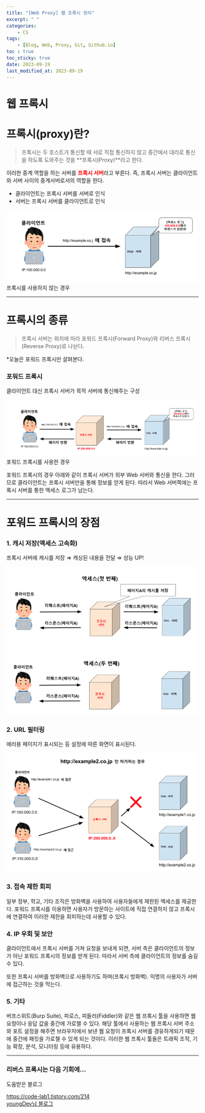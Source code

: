 ```yaml
---
title: "[Web Proxy] 웹 프록시 정리"
excerpt: " "
categories:
    - CS
tags:
    - [Blog, Web, Proxy, Git, Github.io]
toc : true
toc_sticky: true
date: 2023-09-19
last_modified_at: 2023-09-19
---
```


# 웹 프록시

# 프록시(proxy)란?

> 프록시는 두 호스트가 통신할 때 서로 직접 통신하지 않고 중간에서 대리로 통신을 하도록 도와주는 것을 **프록시(Proxy)**라고 한다.
> 

이러한 중계 역할을 하는 서버를 <span style="color:red; font-weight:bolder">프록시 서버</span>라고 부른다. 즉, 프록시 서버는 클라이언트와 서버 사이의 중계서버로서의 역할을 한다.

- 클라이언트는 프록시 서버를 서버로 인식
- 서버는 프록시 서버를 클라이언트로 인식

![프록시를 사용하지 않는 경우](/assets/img/2023-09-19-proxy/image-1.png)프록시를 사용하지 않는 경우

---

# 프록시의 종류

> 프록시 서버는 위치에 따라 포워드 프록시(Forward Proxy)와 리버스 프록시(Reverse Proxy)로 나뉜다.
> 

*오늘은 포워드 프록시만 살펴본다.

### 포워드 프록시

클라이언트 대신 프록시 서버가 목적 서버에 통신해주는 구성

![포워드 프록시를 사용한 경우](/assets/img/2023-09-19-proxy/image-2.png)포워드 프록시를 사용한 경우

포워드 프록시의 경우 아래와 같이 프록시 서버가 외부 Web 서버와 통신을 한다. 그러므로 클라이언트는 프록시 서버만을 통해 정보를 얻게 된다. 따라서 Web 서버쪽에는 프록시 서버를 통한 엑세스 로그가 남는다.

---

# 포워드 프록시의 장점

### 1. 캐시 저장(액세스 고속화)

프록시 서버에 캐시를 저장 ⇒ 캐싱된 내용을 전달 ⇒ 성능 UP!

![Untitled](/assets/img/2023-09-19-proxy/image-3.png)

### 2. URL 필터링

에러용 페이지가 표시되는 등 설정에 따른 화면이 표시된다.

![Untitled](/assets/img/2023-09-19-proxy/image-4.png)

### 3. 접속 제한 회피

일부 정부, 학교, 기타 조직은 방화벽을 사용하여 사용자들에게 제한된 액세스를 제공한다. 포워드 프록시를 이용하면 사용자가 방문하는 사이트에 직접 연결하지 않고 프록시에 연결하여 이러한 제한을 회피하는데 사용할 수 있다.

### 4. IP 우회 및 보안

클라이언트에서 프록시 서버를 거쳐 요청을 보내게 되면, 서버 측은 클라이언트의 정보가 아닌 포워드 프록시의 정보를 받게 된다. 따라서 서버 측에 클라이언트의 정보를 숨길 수 있다.

또한 프록시 서버를 방화벽으로 사용하기도 하며(프록시 방화벽). 익명의 사용자가 서버에 접근하는 것을 막는다.

### 5. 기타

버프스위트(Burp Suite), 파로스, 피들러(Fiddler)와 같은 웹 프록시 툴을 사용하면 웹 요청이나 응답 값을 중간에 가로챌 수 있다. 해당 툴에서 사용하는 웹 프록시 서버 주소와 포트 설정을 해주면 브라우저에서 보낸 웹 요청이 프록시 서버를 경유하게되기 때문에 중간에 패킷을 가로챌 수 있게 되는 것이다. 이러한 웹 프록시 툴들은 트래픽 조작, 기능 확장, 분석, 모니터링 등에 유용하다.

---

### 리버스 프록시는 다음 기회에…

도움받은 블로그 

<a href="https://code-lab1.tistory.com/214"> https://code-lab1.tistory.com/214 </a><br>
<a href="https://velog.io/@syoung125/%EA%B0%9C%EB%85%90%EA%B3%B5%EB%B6%80-%ED%94%84%EB%A1%9D%EC%8B%9Cproxy-%EC%84%9C%EB%B2%84%EB%9E%80"> youngDev님 블로그 </a>

